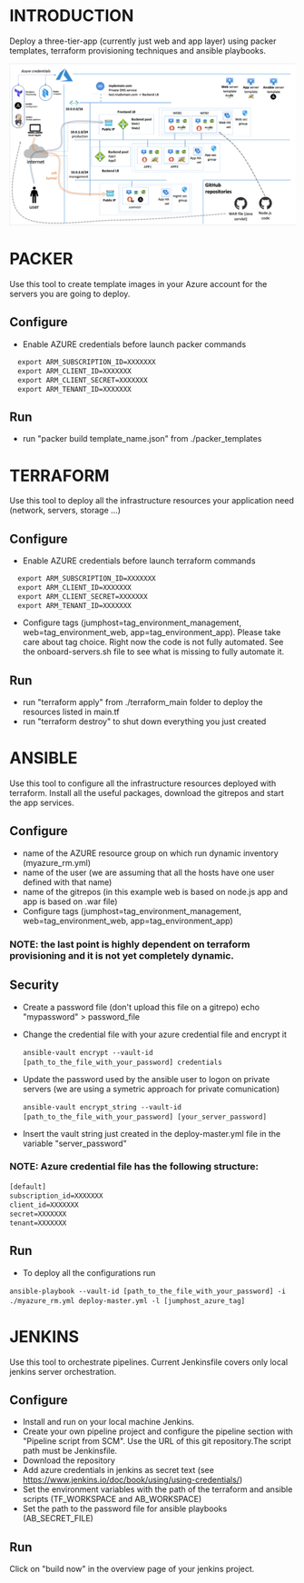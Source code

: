 # INTRODUCTION

Deploy a three-tier-app (currently just web and app layer) using packer templates, terraform provisioning techniques and ansible playbooks.

![photo_name](./images/Architecturev02.png)

# PACKER

Use this tool to create template images in your Azure account for the servers you are going to deploy.

## Configure
- Enable AZURE credentials before launch packer commands
```
  export ARM_SUBSCRIPTION_ID=XXXXXXX
  export ARM_CLIENT_ID=XXXXXXX
  export ARM_CLIENT_SECRET=XXXXXXX
  export ARM_TENANT_ID=XXXXXXX
```

## Run
- run "packer build template_name.json" from ./packer_templates

# TERRAFORM

Use this tool to deploy all the infrastructure resources your application need (network, servers, storage ...)

## Configure
- Enable AZURE credentials before launch terraform commands
```
  export ARM_SUBSCRIPTION_ID=XXXXXXX
  export ARM_CLIENT_ID=XXXXXXX
  export ARM_CLIENT_SECRET=XXXXXXX
  export ARM_TENANT_ID=XXXXXXX
```
- Configure tags (jumphost=tag_environment_management, web=tag_environment_web, app=tag_environment_app). Please take care about tag choice. Right now the code is not fully automated. See the onboard-servers.sh file to see what is missing to fully automate it.

## Run
- run "terraform apply" from ./terraform_main folder to deploy the resources listed in main.tf
- run "terraform destroy" to shut down everything you just created

# ANSIBLE

Use this tool to configure all the infrastructure resources deployed with terraform.
Install all the useful packages, download the gitrepos and start the app services.

## Configure
- name of the AZURE resource group on which run dynamic inventory (myazure_rm.yml)
- name of the user (we are assuming that all the hosts have one user defined with that name)
- name of the gitrepos (in this example web is based on node.js app and app is based on .war file)
- Configure tags (jumphost=tag_environment_management, web=tag_environment_web, app=tag_environment_app)

### NOTE: the last point is highly dependent on terraform provisioning and it is not yet completely dynamic.

## Security
- Create a password file (don't upload this file on a gitrepo)
  echo "mypassword" > password_file
- Change the credential file with your azure credential file and encrypt it

  `ansible-vault encrypt --vault-id [path_to_the_file_with_your_password] credentials`
- Update the password used by the ansible user to logon on private servers (we are using a symetric approach for private comunication)

  `ansible-vault encrypt_string --vault-id [path_to_the_file_with_your_password] [your_server_password]`
- Insert the vault string just created in the deploy-master.yml file in the variable "server_password"

### NOTE: Azure credential file has the following structure:

```
[default]
subscription_id=XXXXXXX
client_id=XXXXXXX
secret=XXXXXXX
tenant=XXXXXXX
```

## Run

- To deploy all the configurations run

`ansible-playbook --vault-id [path_to_the_file_with_your_password] -i ./myazure_rm.yml deploy-master.yml -l [jumphost_azure_tag]`

# JENKINS

Use this tool to orchestrate pipelines.
Current Jenkinsfile covers only local jenkins server orchestration.

## Configure

- Install and run on your local machine Jenkins.
- Create your own pipeline project and configure the pipeline section with "Pipeline script from SCM". Use the URL of this git repository.The script path must be Jenkinsfile.
- Download the repository
- Add azure credentials in jenkins as secret text (see https://www.jenkins.io/doc/book/using/using-credentials/)
- Set the environment variables with the path of the terraform and ansible scripts (TF_WORKSPACE and AB_WORKSPACE)
- Set the path to the password file for ansible playbooks (AB_SECRET_FILE)

## Run

Click on "build now" in the overview page of your jenkins project.

